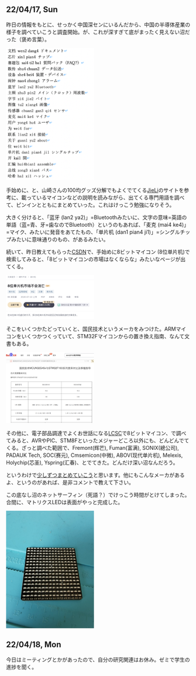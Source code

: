 ## 22/04/17, Sun

昨日の情報をもとに、せっかく中国深センにいるんだから、中国の半導体産業の様子を調べていこうと調査開始。が、これが深すぎて底がまったく見えない沼だった（褒め言葉）。

<img src="https://github.com/akita11/SZdiary/blob/main/diary/photo/2022-04-17_10.36.57.png" width="240px">

手始めに、と、山崎さんの100均グッズ分解でもよくでてくる[JieLi](http://www.zh-jieli.com/)のサイトを参考に、載っているマイコンなどの説明を読みながら、出てくる専門用語を調べて、ピンインとともにまとめていった。これはけっこう勉強になりそう。

大きく分けると、「蓝牙 (lan2 ya2)」=Bluetoothみたいに、文字の意味=英語の単語（蓝=青、牙=歯なのでBluetooth）というのもあれば、「麦克 (mai4 ke4)」=マイク、みたいに発音をあてたもの、「单片机 (dan1 pian4 ji1)」=シングルチップみたいに意味通りのもの、があるみたい。

続いて、昨日教えてもらった[CSDN](https://www.csdn.net/)で、手始めに8ビットマイコン (8位单片机)で検索してみると、「8ビットマイコンの市場はなくならな」みたいなページが出てくる。

<img src="https://github.com/akita11/SZdiary/blob/main/diary/photo/2022-04-17_10.24.27.png" width="240px">

そこをいくつかたどっていくと、国民技术というメーカをみつけた。ARMマイコンをいくつかつくっていて、STM32Fマイコンからの置き換え指南、なんて文書もある。

<img src="https://github.com/akita11/SZdiary/blob/main/diary/photo/2022-04-17_12.19.08.png" width="240px">

その他に、電子部品調達でよくお世話になる[LCSC](https://lcsc.com/)で8ビットマイコン、で調べてみると、AVRやPIC、STM8Fといったメジャーどころ以外にも、どんどんでてくる。ざっと調べた範囲で、Fremont(辉芒), Fuman(富满), SONIX(總公司), PADAUK Tech, SOC(赛元), Cmsemicon(中微), ABOV(现代单片机), Melexis, Holychip(芯圣), Yspring(汇春)、とでてきた。どんだけ深い沼なんだろう。

というわけで[少しずつまとめていこう](https://docs.google.com/document/d/1bcugKFo2cAQzZqwW3d4T8YZ83rlZre-_DO1GuG61b5s/)と思います。他にもこんなメーカがあるよ、というのがあれば、是非コメントで教えて下さい。

この底なし沼のネットサーフィン（死語？）でけっこう時間がとけてしまった。合間に、マトリクスLEDは表面がやっと完成した。

<img src="https://github.com/akita11/SZdiary/blob/main/diary/photo/2022-04-17_12.02.31.jpg" width="240px">


## 22/04/18, Mon

今日はミーティングとかがあったので、自分の研究関連はお休み。ゼミで学生の進捗を聞く。
